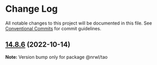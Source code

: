 # Change Log

All notable changes to this project will be documented in this file.
See [Conventional Commits](https://conventionalcommits.org) for commit guidelines.

## [14.8.6](https://github.com/nrwl/nx/compare/14.8.5...14.8.6) (2022-10-14)

**Note:** Version bump only for package @nrwl/tao
